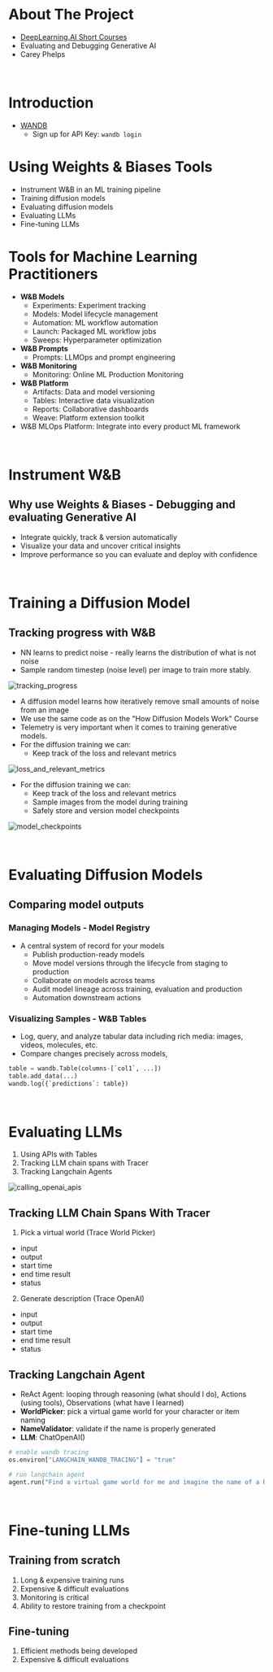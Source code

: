 &nbsp;

# About The Project

- [DeepLearning.AI Short Courses](https://learn.deeplearning.ai/)
- Evaluating and Debugging Generative AI
- Carey Phelps

&nbsp;

# Introduction

- [WANDB](https://wandb.ai/home)
  - Sign up for API Key: `wandb login`

# **Using Weights & Biases Tools**

- Instrument W&B in an ML training pipeline
- Training diffusion models
- Evaluating diffusion models
- Evaluating LLMs
- Fine-tuning LLMs

# Tools for Machine Learning Practitioners

- **W&B Models**
  - Experiments: Experiment tracking
  - Models: Model lifecycle management
  - Automation: ML workflow automation
  - Launch: Packaged ML workflow jobs
  - Sweeps: Hyperparameter optimization
- **W&B Prompts**
  - Prompts: LLMOps and prompt engineering
- **W&B Monitoring**
  - Monitoring: Online ML Production Monitoring
- **W&B Platform**
  - Artifacts: Data and model versioning
  - Tables: Interactive data visualization
  - Reports: Collaborative dashboards
  - Weave: Platform extension toolkit
- W&B MLOps Platform: Integrate into every product ML framework

&nbsp;

# Instrument W&B

## Why use Weights & Biases - Debugging and evaluating Generative AI

- Integrate quickly, track & version automatically
- Visualize your data and uncover critical insights
- Improve performance so you can evaluate and deploy with confidence

&nbsp;

# Training a Diffusion Model

## Tracking progress with W&B

- NN learns to predict noise - really learns the distribution of what is not noise
- Sample random timestep (noise level) per image to train more stably.

![tracking_progress](diagrams/tracking_progress.png)

- A diffusion model learns how iteratively remove small amounts of noise from an image
- We use the same code as on the "How Diffusion Models Work" Course
- Telemetry is very important when it comes to training generative models.
- For the diffusion training we can:
  - Keep track of the loss and relevant metrics

![loss_and_relevant_metrics](diagrams/loss_and_relevant_metrics.png)

- For the diffusion training we can:
  - Keep track of the loss and relevant metrics
  - Sample images from the model during training
  - Safely store and version model checkpoints

![model_checkpoints](diagrams/model_checkpoints.png)

&nbsp;

# Evaluating Diffusion Models

## Comparing model outputs

### Managing Models - Model Registry

- A central system of record for your models
  - Publish production-ready models
  - Move model versions through the lifecycle from staging to production
  - Collaborate on models across teams
  - Audit model lineage across training, evaluation and production
  - Automation downstream actions

### Visualizing Samples - W&B Tables

- Log, query, and analyze tabular data including rich media: images, videos, molecules, etc.
- Compare changes precisely across models,

```py
table = wandb.Table(columns-[`col1`, ...])
table.add_data(...)
wandb.log({`predictions`: table})
```

&nbsp;

# Evaluating LLMs

1. Using APIs with Tables
2. Tracking LLM chain spans with Tracer
3. Tracking Langchain Agents

![calling_openai_apis](diagrams/calling_openai_apis.png)

## Tracking LLM Chain Spans With Tracer

1. Pick a virtual world (Trace World Picker)

- input
- output
- start time
- end time result
- status

2. Generate description (Trace OpenAI)

- input
- output
- start time
- end time result
- status

## Tracking Langchain Agent

- ReAct Agent: looping through reasoning (what should I do), Actions (using tools), Observations (what have I learned)
- **WorldPicker**: pick a virtual game world for your character or item naming
- **NameValidator**: validate if the name is properly generated
- **LLM**: ChatOpenAI()

```py
# enable wandb tracing
os.environ["LANGCHAIN_WANDB_TRACING"] = "true"

# run langchain agent
agent.run("Find a virtual game world for me and imagine the name of a hero in that world")
```

&nbsp;

# Fine-tuning LLMs

## Training from scratch

1. Long & expensive training runs
2. Expensive & difficult evaluations
3. Monitoring is critical
4. Ability to restore training from a checkpoint

## Fine-tuning

1. Efficient methods being developed
2. Expensive & difficult evaluations

&nbsp;
